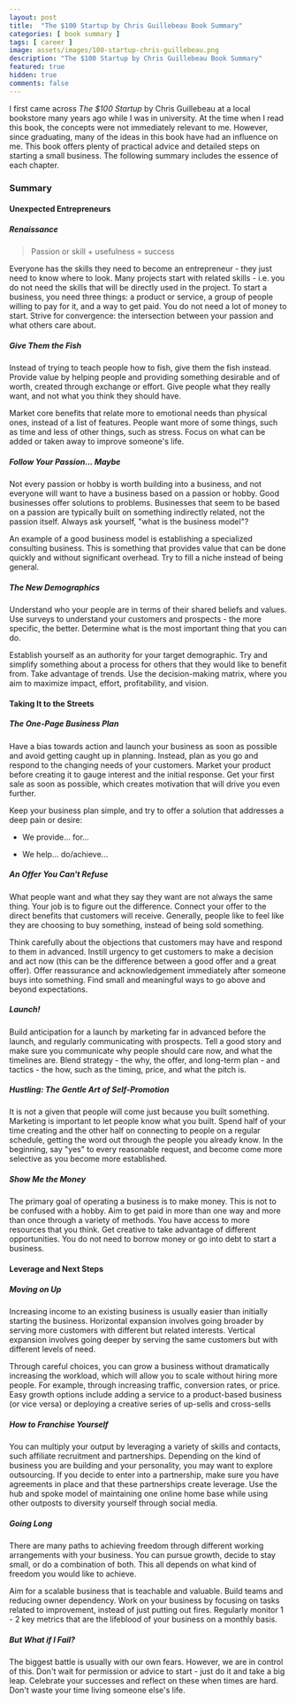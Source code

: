```yaml
---
layout: post
title:  "The $100 Startup by Chris Guillebeau Book Summary"
categories: [ book summary ]
tags: [ career ]
image: assets/images/100-startup-chris-guillebeau.png
description: "The $100 Startup by Chris Guillebeau Book Summary"
featured: true
hidden: true
comments: false
---
```


I first came across *The $100 Startup* by Chris Guillebeau at a local bookstore many years ago while I was in university. At the time when I read this book, the concepts were not immediately relevant to me. However, since graduating, many of the ideas in this book have had an influence on me. This book offers plenty of practical advice and detailed steps on starting a small business. The following summary includes the essence of each chapter.

### Summary

#### Unexpected Entrepreneurs

##### Renaissance

> Passion or skill + usefulness = success

Everyone has the skills they need to become an entrepreneur - they just need to know where to look. Many projects start with related skills - i.e. you do not need the skills that will be directly used in the project. To start a business, you need three things: a product or service, a group of people willing to pay for it, and a way to get paid. You do not need a lot of money to start. Strive for convergence: the intersection between your passion and what others care about.

##### Give Them the Fish

Instead of trying to teach people how to fish, give them the fish instead. Provide value by helping people and providing something desirable and of worth, created through exchange or effort. Give people what they really want, and not what you think they should have.

Market core benefits that relate more to emotional needs than physical ones, instead of a list of features. People want more of some things, such as time and less of other things, such as stress. Focus on what can be added or taken away to improve someone's life.

##### Follow Your Passion... Maybe

Not every passion or hobby is worth building into a business, and not everyone will want to have a business based on a passion or hobby. Good businesses offer solutions to problems. Businesses that seem to be based on a passion are typically built on something indirectly related, not the passion itself. Always ask yourself, "what is the business model"?

An example of a good business model is establishing a specialized consulting business. This is something that provides value that can be done quickly and without significant overhead. Try to fill a niche instead of being general.

##### The New Demographics

Understand who your people are in terms of their shared beliefs and values. Use surveys to understand your customers and prospects - the more specific, the better. Determine what is the most important thing that you can do.

Establish yourself as an authority for your target demographic. Try and simplify something about a process for others that they would like to benefit from. Take advantage of trends. Use the decision-making matrix, where you aim to maximize impact, effort, profitability, and vision.

#### Taking It to the Streets

##### The One-Page Business Plan

Have a bias towards action and launch your business as soon as possible and avoid getting caught up in planning. Instead, plan as you go and respond to the changing needs of your customers. Market your product before creating it to gauge interest and the initial response. Get your first sale as soon as possible, which creates motivation that will drive you even further.

Keep your business plan simple, and try to offer a solution that addresses a deep pain or desire:

* We provide... for...

* We help... do/achieve...

##### An Offer You Can't Refuse

What people want and what they say they want are not always the same thing. Your job is to figure out the difference. Connect your offer to the direct benefits that customers will receive. Generally, people like to feel like they are choosing to buy something, instead of being sold something.

Think carefully about the objections that customers may have and respond to them in advanced. Instill urgency to get customers to make a decision and act now (this can be the difference between a good offer and a great offer). Offer reassurance and acknowledgement immediately after someone buys into something. Find small and meaningful ways to go above and beyond expectations.

##### Launch!

Build anticipation for a launch by marketing far in advanced before the launch, and regularly communicating with prospects. Tell a good story and make sure you communicate why people should care now, and what the timelines are. Blend strategy - the why, the offer, and long-term plan - and tactics - the how, such as the timing, price, and what the pitch is.

##### Hustling: The Gentle Art of Self-Promotion

It is not a given that people will come just because you built something. Marketing is important to let people know what you built. Spend half of your time creating and the other half on connecting to people on a regular schedule, getting the word out through the people you already know. In the beginning, say "yes" to every reasonable request, and become come more selective as you become more established.

##### Show Me the Money

The primary goal of operating a business is to make money. This is not to be confused with a hobby. Aim to get paid in more than one way and more than once through a variety of methods. You have access to more resources that you think. Get creative to take advantage of different opportunities. You do not need to borrow money or go into debt to start a business.

#### Leverage and Next Steps

##### Moving on Up

Increasing income to an existing business is usually easier than initially starting the business. Horizontal expansion involves going broader by serving more customers with different but related interests. Vertical expansion involves going deeper by serving the same customers but with different levels of need.

Through careful choices, you can grow a business without dramatically increasing the workload, which will allow you to scale without hiring more people. For example, through increasing traffic, conversion rates, or price. Easy growth options include adding a service to a product-based business (or vice versa) or deploying a creative series of up-sells and cross-sells

##### How to Franchise Yourself

You can multiply your output by leveraging a variety of skills and contacts, such affiliate recruitment and partnerships. Depending on the kind of business you are building and your personality, you may want to explore outsourcing. If you decide to enter into a partnership, make sure you have agreements in place and that these partnerships create leverage. Use the hub and spoke model of maintaining one online home base while using other outposts to diversity yourself through social media.

##### Going Long

There are many paths to achieving freedom through different working arrangements with your business. You can pursue growth, decide to stay small, or do a combination of both. This all depends on what kind of freedom you would like to achieve.

Aim for a scalable business that is teachable and valuable. Build teams and reducing owner dependency. Work on your business by focusing on tasks related to improvement, instead of just putting out fires. Regularly monitor 1 - 2 key metrics that are the lifeblood of your business on a monthly basis.

##### But What if I Fail?

The biggest battle is usually with our own fears. However, we are in control of this. Don't wait for permission or advice to start - just do it and take a big leap. Celebrate your successes and reflect on these when times are hard. Don't waste your time living someone else's life.
